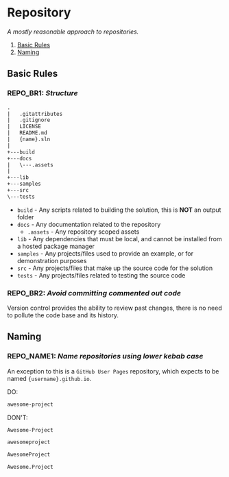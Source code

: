 # Repository

_A mostly reasonable approach to repositories._

1. [Basic Rules](#basic-rules)
1. [Naming](#naming)

## Basic Rules

### REPO_BR1: _Structure_

```txt
.
|   .gitattributes
|   .gitignore
|   LICENSE
|   README.md
|   {name}.sln
|
+---build
+---docs
|   \---.assets
|
+---lib
+---samples
+---src
\---tests
```

- `build` - Any scripts related to building the solution, this is **NOT** an output folder
- `docs` - Any documentation related to the repository
  - `.assets` - Any repository scoped assets
- `lib` - Any dependencies that must be local, and cannot be installed from a hosted package manager
- `samples` - Any projects/files used to provide an example, or for demonstration purposes
- `src` - Any projects/files that make up the source code for the solution
- `tests` - Any projects/files related to testing the source code

### REPO_BR2: _Avoid committing commented out code_

Version control provides the ability to review past changes, there is no need to pollute the code base and its history.

## Naming

### REPO_NAME1: _Name repositories using lower kebab case_

An exception to this is a `GitHub User Pages` repository, which expects to be named `{username}.github.io`.

DO:

```txt
awesome-project
```

DON'T:

```txt
Awesome-Project
```

```txt
awesomeproject
```

```txt
AwesomeProject
```

```txt
Awesome.Project
```

